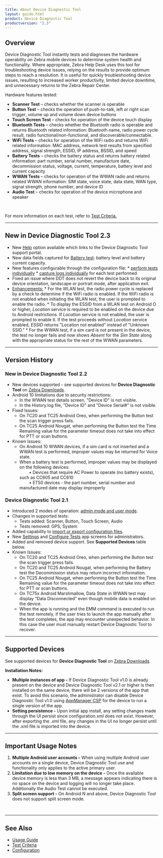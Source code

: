```yaml
---
title: About Device Diagnostic Tool
layout: guide.html
product: Device Diagnostic Tool
productversion: "2.3"
---
```


## Overview

Device Diagnostic Tool instantly tests and diagnoses the hardware operability on Zebra mobile devices to determine system health and functionality. Where appropriate, Zebra Help Desk uses this tool for troubleshooting device issues, relying on the results to provide optimum steps to reach a resolution. It is useful for quickly troubleshooting device issues, resulting to increased worker productivity, limited device downtime, and unnecessary returns to the Zebra Repair Center.

Hardware features tested:

* **Scanner Test** – checks whether the scanner is operable
* **Button Test** – checks the operation of push-to-talk, left or right scan trigger, volume up and volume down device buttons
* **Touch Screen Test** – checks for operation of the device touch display
* **Bluetooth Tests** – checks whether the Bluetooth radio is operable and returns Bluetooth related information: Bluetooth name, radio power cycle result, radio functional/non-functional, and discoverable/connectable.
* **WiFi Tests** – checks for operation of the WiFi radio and returns WiFi related information: MAC address, network test results from specified address, signal strength, ESSID, IP address, BSSID, and speed
* **Battery Tests** – checks the battery status and returns battery related information: part number, serial number, manufacture date, decommission status, voltage, current, temperature, battery level and current capacity
* **WWAN Tests** – checks for operation of the WWAN radio and returns related WWAN information: SIM state, voice state, data state, WAN type, signal strength, phone number, and device ID
* **Audio Test** – checks for operation of the device microphone and speaker

<br>
<p>For more information on each test, refer to <a href="../criteria">Test Criteria.</a></p>

<!-- -->
------

## New in Device Diagnostic Tool 2.3

* New [Help](../usage/#userinterface) option available which links to the Device Diagnostic Tool support portal.
* New data fields captured for [Battery test](../usage/#batterytest): battery level and battery current capacity.
* New features configurable through the configuration file:
        * [perform tests individually](../configuration/#configurationfile) 
        * [capture logs individually](../configuration/#configurationfile) for each test performed
* Fixed an issue where DDT does not revert the device back to its original device orientation, landscape or portrait mode, after application exit. 
* [Enhancements:](../usage/#userinterface)
        * For the WLAN test, the radio power cycle is replaced by a check to determine if the WiFi radio is enabled. If the WiFi radio is not enabled when initiating the WLAN test, the user is prompted to enable the radio.
        * To display the ESSID from a WLAN test on Android O or higher, _Location_ service is required to be enabled on the device due to Android restrictions. If _Location_ service is not enabled, the user is prompted to enable it. If the test proceeds without _Location_ service enabled, _ESSID_ returns "Location not enabled" instead of "Unknown SSID." 
        * For the WWAN test, if a sim card is not present in the device, the test no longer fails and now shows _Absent_ for the _Sim State_ along with the appropriate status for the rest of the WWAN parameters.

<!-- -->
------

## Version History

### New in Device Diagnostic Tool 2.2

* New devices supported - see supported devices for **Device Diagnostic Tool** on [Zebra Downloads](https://www.zebra.com/us/en/support-downloads/software/utilities/device-diagnostic-tool.html).
* Android 10 limitations due to security restrictions:
     * In the WWAN test details screen, "Device ID" is not visible.
     * In the History.log file, "Device ID" and "Device Serial#" is not visible.
* Fixed Issues:
     * On TC20 and TC25 Android Oreo, when performing the Button test the scan trigger press fails.
     * On TC25 Android Nougat, when performing the Button test the Time Remaining value for the parameter timeout does not take into effect for PTT or scan buttons.
* Known Issues:
     * On Android 10 WWAN devices, if a sim card is not inserted and a WWAN test is performed, improper values may be returned for Voice state.
     * When a battery test is performed, improper values may be displayed on the following devices:<br>
&nbsp;&nbsp;&nbsp;&nbsp;&nbsp;&nbsp;&nbsp;&nbsp;• Devices that require AC Power to operate (no battery exists), such as CC605 and CC610<br>
&nbsp;&nbsp;&nbsp;&nbsp;&nbsp;&nbsp;&nbsp;&nbsp;• ET50 devices - the part number, serial number and manufactured date may display improperly

### Device Diagnostic Tool 2.1

* Introduced 2 modes of operation: [admin mode and user mode](../usage).
* Changes in supported tests:
     * Tests added: Scanner, Button, Touch Screen, Audio
     * Tests removed: GPS, System
* Added capability to [import or export configuration files](../configuration).
* New [Settings](../configuration) and [Configure Tests](../configuration) app screens for administrators. 
* Added and removed device support. See **Supported Devices** table below.
* Known Issues:
     * On TC20 and TC25 Android Oreo, when performing the Button test the scan trigger press fails.
     * On TC20 and TC25 Android Nougat, when performing the Battery test the Decommission status may return incorrect information.
     * On TC25 Android Nougat, when performing the Button test the Time Remaining value for the parameter timeout does not take into effect for PTT or scan buttons.
     * On TC75x Android Marshmallow, Data State in WWAN test may display “Data Disconnected” even though mobile data is enabled on the device. 
     * When the app is running and the EMM command is executed to run the test remotely, if the user tries to launch the app manually after the test completes, the app may encounter unexpected behavior. In this case the user must manually restart Device Diagnostic Tool to recover.

<!-- -->
------

## Supported Devices

See supported devices for **Device Diagnostic Tool** on [Zebra Downloads](https://www.zebra.com/us/en/support-downloads/software/utilities/device-diagnostic-tool.html).

<!--
The following table lists the supported GMS devices, except for MC33 which only supports non-GMS: </p>

<table class="facelift" align="center" style="width:90%" border="1" padding="5px">
  <tr bgcolor="#dce8ef">
    <th>Device</th>
    <th style="text-align:center">Android 4.4 <br>(KitKat)</th>
    <th style="text-align:center">Android 5.x <br>(Lollipop)</th>
    <th style="text-align:center">Android 6.x <br>(Marshmallow)</th>
    <th style="text-align:center">Android 7.x <br>(Nougat)</th>
    <th style="text-align:center">Android 8.x <br>(Oreo)</th>
    <th style="text-align:center">Android 9.x <br>(Pie)</th>
  </tr>
  <tr>
    <td>MC18</td>
    <td style="text-align:center">&#x25cf;</td>
    <td style="text-align:center">&#x25cf;</td>
    <td></td>
    <td></td>
    <td></td>
    <td></td>
  </tr>
  <tr>
    <td>MC32</td>
    <td></td>
    <td style="text-align:center">&#x25cf;</td>
    <td></td>
    <td></td>
    <td></td>
    <td></td>
  </tr>
  <tr>
    <td>MC33</td>
    <td></td>
    <td></td>
    <td></td>
    <td style="text-align:center">&#x25cf;</td>
    <td></td>
    <td></td>
  </tr>
  <tr>
    <td>MC67</td>
    <td style="text-align:center">&#x25cf;</td>
    <td></td>
    <td></td>
    <td></td>
    <td></td>
    <td></td>
  </tr>

  <tr>
    <td>TC20</td>
    <td></td>
    <td></td>
    <td></td>
    <td style="text-align:center">&#x25cf;</td>
    <td style="text-align:center">&#x25cf;</td>
    <td></td>
  </tr>
  <tr>
    <td>TC25</td>
    <td></td>
    <td></td>
    <td></td>
    <td style="text-align:center">&#x25cf;</td>
    <td style="text-align:center">&#x25cf;</td>
    <td></td>
  </tr>
  <tr>
    <td>TC51</td>
    <td></td>
    <td></td>
    <td style="text-align:center">&#x25cf;</td>
    <td style="text-align:center">&#x25cf;</td>
    <td style="text-align:center">&#x25cf;</td>
    <td></td>
  </tr>
  <tr>
    <td>TC52</td>
    <td></td>
    <td></td>
    <td></td>
    <td></td>
    <td style="text-align:center">&#x25cf;</td>
    <td></td>
  </tr>
  <tr>
    <td>TC55</td>
    <td style="text-align:center">&#x25cf;</td>
    <td></td>
    <td></td>
    <td></td>
    <td></td>
    <td></td>
  </tr>
  <tr>
    <td>TC56</td>
    <td></td>
    <td></td>
    <td style="text-align:center">&#x25cf;</td>
    <td style="text-align:center">&#x25cf;</td>
    <td style="text-align:center">&#x25cf;</td>
    <td></td>
  </tr>
  <tr>
    <td>TC57</td>
    <td></td>
    <td></td>
    <td></td>
    <td></td>
    <td style="text-align:center">&#x25cf;</td>
    <td></td>
  </tr>
  <tr>
    <td>TC70</td>
    <td style="text-align:center">&#x25cf;</td>
    <td style="text-align:center">&#x25cf;</td>
    <td></td>
    <td></td>
    <td></td>
    <td></td>
  </tr>
  <tr>
    <td>TC70X</td>
    <td></td>
    <td></td>
    <td style="text-align:center">&#x25cf;</td>
    <td style="text-align:center">&#x25cf;</td>
    <td></td>
    <td></td>
  </tr>
  <tr>
    <td>TC75</td>
    <td style="text-align:center">&#x25cf;</td>
    <td style="text-align:center">&#x25cf;</td>
    <td></td>
    <td></td>
    <td></td>
    <td></td>
  </tr>
  <tr>
    <td>TC75X</td>
    <td></td>
    <td></td>
    <td style="text-align:center">&#x25cf;</td>
    <td style="text-align:center">&#x25cf;</td>
    <td></td>
    <td></td>
  </tr>
  <tr>
    <td>TC8000</td>
    <td></td>
    <td style="text-align:center">&#x25cf;</td>
    <td></td>
    <td></td>
    <td></td>
    <td></td>
  </tr>
</table>
-->

**Installation Notes:**

* **Multiple instances of app -** If Device Diagnostic Tool v1.0 is already present on the device and Device Diagnostic Tool v2.1 or higher is then installed on the same device, there will be 2 versions of the app that exist. To avoid this scenario, the administrator can disable Device Diagnostic Tool v1.0 using [AppManager CSP](/mx/appmgr) for the device to run a single version of the app.
* **Setting persistence -** Upon initial app install, any setting changes made through the UI persist since configuration.xml does not exist. However, after exporting the .xml file, any changes in the UI no longer persist until the .xml file is imported into the device.

<!-- -->
------

## Important Usage Notes

1. **Multiple Android user accounts -** When using multiple Android user accounts on a single device, Device Diagnostic Tool use and functionality only applies to the active primary user.
2. **Limitation due to low memory on the device -** Once the available device memory is less than 3 MB, a message appears indicating there is no space on the device and logging will no longer take place. Additionally the Audio Test cannot be executed.
3. **Split screen support -** On Android N and above, Device Diagnostic Tool does not support split screen mode.

<br>

<!-- -->
------

## See Also

- [Usage Guide](../usage)
- [Test Criteria](../criteria)
- [Configuration](../configuration)
